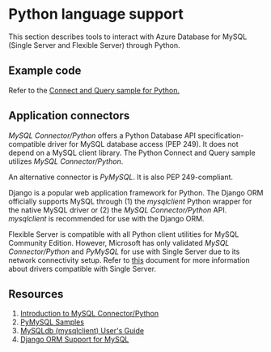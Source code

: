 # Python language support

This section describes tools to interact with Azure Database for MySQL (Single Server and Flexible Server) through Python.

## Example code

Refer to the [Connect and Query sample for Python.](./03_Connect_Query_Python.md)

## Application connectors

*MySQL Connector/Python* offers a Python Database API specification-compatible driver for MySQL database access (PEP 249). It does not depend on a MySQL client library. The Python Connect and Query sample utilizes *MySQL Connector/Python*.

An alternative connector is *PyMySQL*. It is also PEP 249-compliant.

Django is a popular web application framework for Python. The Django ORM officially supports MySQL through (1) the *mysqlclient* Python wrapper for the native MySQL driver or (2) the *MySQL Connector/Python* API. *mysqlclient* is recommended for use with the Django ORM.

Flexible Server is compatible with all Python client utilities for MySQL Community Edition. However, Microsoft has only validated *MySQL Connector/Python* and *PyMySQL* for use with Single Server due to its network connectivity setup. Refer to [this](https://docs.microsoft.com/azure/mysql/concepts-compatibility) document for more information about drivers compatible with Single Server.

## Resources

1. [Introduction to MySQL Connector/Python](https://dev.mysql.com/doc/connector-python/en/connector-python-introduction.html)
2. [PyMySQL Samples](https://pymysql.readthedocs.io/en/latest/user/examples.html)
3. [MySQLdb (mysqlclient) User's Guide](https://mysqlclient.readthedocs.io/user_guide.html#mysqldb)
4. [Django ORM Support for MySQL](https://docs.djangoproject.com/en/3.2/ref/databases/#mysql-notes)
